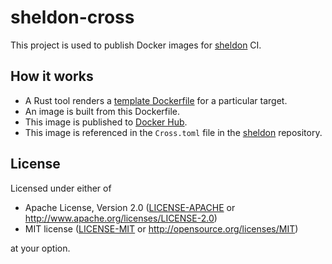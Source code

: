 # sheldon-cross

This project is used to publish Docker images for [sheldon] CI.

## How it works

- A Rust tool renders a [template Dockerfile](docker/Dockerfile.hbs) for a
  particular target.
- An image is built from this Dockerfile.
- This image is published to [Docker
  Hub](https://hub.docker.com/r/rossmacarthur/sheldon-cross).
- This image is referenced in the `Cross.toml` file in the [sheldon] repository.

## License

Licensed under either of

- Apache License, Version 2.0 ([LICENSE-APACHE](LICENSE-APACHE) or
   http://www.apache.org/licenses/LICENSE-2.0)
- MIT license ([LICENSE-MIT](LICENSE-MIT) or http://opensource.org/licenses/MIT)

at your option.

[sheldon]: https://github.com/rossmacarthur/sheldon
